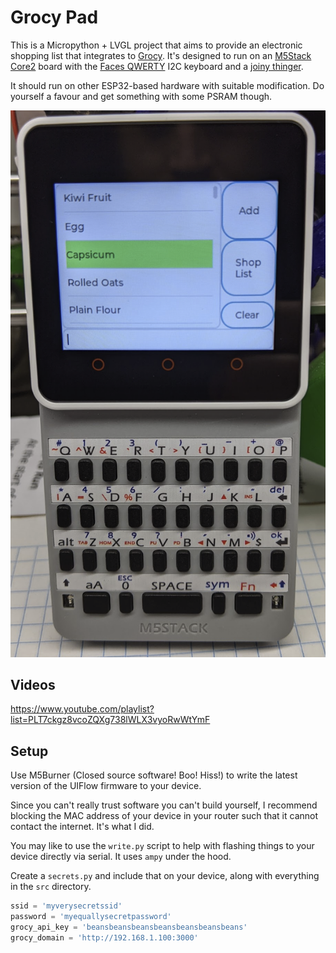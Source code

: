 # Grocy Pad

This is a Micropython + LVGL project that aims to provide an electronic shopping list that integrates to
[Grocy](https://github.com/grocy/grocy). It's designed to run on an [M5Stack Core2](https://www.aliexpress.com/item/1005001664431732.html) board with the [Faces QWERTY](https://www.aliexpress.com/item/4001317282096.html) I2C keyboard and a [joiny thinger](https://www.aliexpress.com/item/4000370323525.html).

It should run on other ESP32-based hardware with suitable modification. Do yourself a favour and get something with some PSRAM though.


![Demonstration of grocy pad running on hardware](img/grocy_pad_image.png "Grocy pad demo")

## Videos

https://www.youtube.com/playlist?list=PLT7ckgz8vcoZQXg738lWLX3vyoRwWtYmF

## Setup

Use M5Burner (Closed source software! Boo! Hiss!) to write the latest version of the UIFlow firmware to your device.

Since you can't really trust software you can't build yourself, I recommend blocking the MAC address of your device in your router such that it cannot contact the internet. It's what I did.

You may like to use the `write.py` script to help with flashing things to your device directly via serial. It uses `ampy` under the hood.

Create a `secrets.py` and include that on your device, along with everything in the `src` directory.

```python
ssid = 'myverysecretssid'
password = 'myequallysecretpassword'
grocy_api_key = 'beansbeansbeansbeansbeansbeansbeans'
grocy_domain = 'http://192.168.1.100:3000'
```